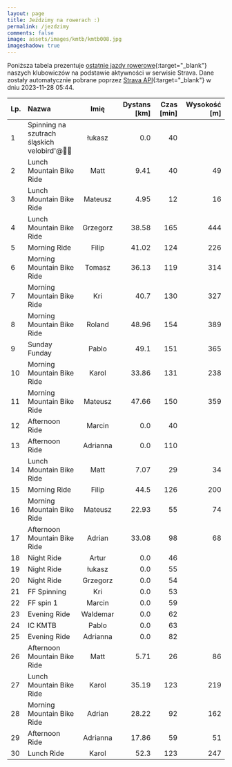 ```yaml
---
layout: page
title: Jeździmy na rowerach :)
permalink: /jezdzimy
comments: false
image: assets/images/kmtb/kmtb008.jpg
imageshadow: true
---
```


Poniższa tabela prezentuje [ostatnie jazdy rowerowe](https://www.strava.com/clubs/336381){:target="_blank"} naszych klubowiczów na podstawie aktywności w serwisie Strava. Dane zostały automatycznie pobrane poprzez [Strava API](https://developers.strava.com/docs/reference/#api-Clubs-getClubActivitiesById){:target="_blank"} w dniu 2023-11-28 05:44.

Lp. | Nazwa | Imię | Dystans [km] | Czas [min] | Wysokość [m]
:--- | :--- | :---: | ---: | ---: | ---:
1|Spinning na szutrach śląskich velobird'@🚵🌅|łukasz|0.0|40|
2|Lunch Mountain Bike Ride|Matt|9.41|40|49
3|Lunch Mountain Bike Ride|Mateusz|4.95|12|16
4|Lunch Mountain Bike Ride|Grzegorz|38.58|165|444
5|Morning Ride|Filip|41.02|124|226
6|Morning Mountain Bike Ride|Tomasz|36.13|119|314
7|Morning Mountain Bike Ride|Kri|40.7|130|327
8|Morning Mountain Bike Ride|Roland|48.96|154|389
9|Sunday Funday|Pablo|49.1|151|365
10|Morning Mountain Bike Ride|Karol|33.86|131|238
11|Morning Mountain Bike Ride|Mateusz|47.66|150|359
12|Afternoon Ride|Marcin|0.0|40|
13|Afternoon Ride|Adrianna|0.0|110|
14|Lunch Mountain Bike Ride|Matt|7.07|29|34
15|Morning Ride|Filip|44.5|126|200
16|Morning Mountain Bike Ride|Mateusz|22.93|55|74
17|Afternoon Mountain Bike Ride|Adrian|33.08|98|68
18|Night Ride|Artur|0.0|46|
19|Night Ride|łukasz|0.0|55|
20|Night Ride|Grzegorz|0.0|54|
21|FF Spinning|Kri|0.0|53|
22|FF spin 1|Marcin|0.0|59|
23|Evening Ride|Waldemar|0.0|62|
24|IC KMTB|Pablo|0.0|63|
25|Evening Ride|Adrianna|0.0|82|
26|Afternoon Mountain Bike Ride|Matt|5.71|26|86
27|Lunch Mountain Bike Ride|Karol|35.19|123|219
28|Morning Mountain Bike Ride|Adrian|28.22|92|162
29|Afternoon Ride|Adrianna|17.86|59|51
30|Lunch Ride|Karol|52.3|123|247

